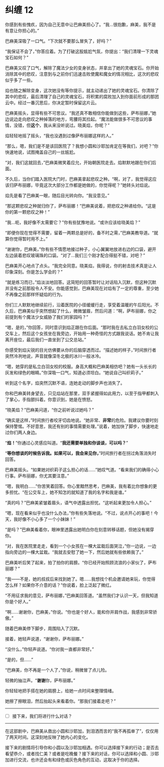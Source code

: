 # 纠缠 12

你感到有些愧疚，因为自己无意中让巴麻美担心了。“我...很抱歉，麻美，我不是有意让你担心的。”

巴麻美深吸了一口气。“下次就不要那么冒失了，好吗？”

“我保证不会了，”你答应着。为了打破这股尴尬气氛，你提出：“我们清理一下灵魂宝石如何？”

巴麻美又叹了口气，解除了魔法少女的变身状态，并拿出了她的灵魂宝石。你开始消除其中的悲叹，注意到与之前你们迅速击败使魔和魔女的情况相比，这次的悲叹似乎多了一些。

焰也随之解除变身，这次她没有等你提示，就主动递出了她的灵魂宝石。你清除了其中的悲叹，最后清理了自己的灵魂宝石，将积累的腐败加入到你面前形成的那团云中。经过一番沉思后，你决定暂时保留这片云。

巴麻美摇头，显得有些不可思议。“我还真不敢相信你能做到这些，萨布丽娜，”她边说边走向悲叹之种掉落的地方，弯腰将其捡起。“魔法能做很多不可思议的事情，没错，但**这个**，我从来没听说过。晓美焰，你呢？”

焰轻轻地摇了摇头，“我也没遇到过像萨布丽娜这样的人。”

“那么，嗯，我们是不是该回医院了？我想小圆和沙耶加肯定在等我们，对吧？”你快速地说，试图掩盖自己的一丝尴尬。

“对，我们这就回去，”巴麻美微笑着应允，开始朝医院走去。焰默默地跟在你们后面。

不久后，当你们踏入医院大门时，巴麻美拿起悲叹之种。“啊，对了，我觉得这应该归萨布丽娜，毕竟这次大部分工作都是她做的，你觉得呢？”她转头对焰说。

焰先是看了巴麻美一眼，随后目光转向你。“我没意见。”

“那这颗悲叹之种就归你了，萨布丽娜！”巴麻美说着，把悲叹之种递给你。“这是你的第一颗悲叹之种！”

“我...呃，我好像不太需要它？”你有些犹豫地说。“或许应该给晓美焰？”

“即便你现在觉得不需要，留着一两颗总是好的，备不时之需，”巴麻美教导道。“就算你觉得暂时用不上。”

“谢谢你，巴麻美，”你有些不情愿地接过种子，小心翼翼地放进右边的口袋，避开左边装着悲叹玻璃珠的口袋。“对了...我们三个刚才配合得挺不错，对吧？”

巴麻美开心地点了点头。“我完全同意。晓美焰，我得说，你的射击技术真是让人印象深刻。你是怎么学会的？”

“就是练习而已，”焰淡淡地回答。这简短的回答暂时让对话陷入沉默，但这种沉默并没有之前那般令人不安。你能感觉到，巴麻美现在对焰有了一定的尊重，至少她不再像之前那样怀疑焰的行为。

你们三人默默地继续前行，沿着医院的小径缓缓行走，享受着温暖的午后阳光。不久后，巴麻美似乎突然想起了什么，微微皱眉，然后问道：“啊，萨布丽娜，你之前提到有个魔法少女威胁了我们的家园吗？”

“嗯，是的，”你回答，同时意识到焰正跟在你后面。“那时我在去私立白羽女校的公交车上，然后这个女孩坐在我旁边，开始用一种奇怪的方式跟我说话。她不肯让我离开座位，最后我们一直坐到了公交总站。”

你感受到焰尖锐的目光仿佛要从你的后脑穿透而过。“描述她的样子，”时间旅行者突然冷冽地说，声音就像深冬北极的冰川一般冰冷。

“嗯，她穿的是私立白羽女校的校服。身高大概和巴麻美相仿吧？她有一头长长的灰发和绿色的眼睛。”你深吸一口气，知道必须坦白。“她说自己叫织莉子。”

听到这个名字，焰突然沉默不语，连她走动的脚步声也消失了。

你和巴麻美转身望去，只见焰站在那里，双手紧握得如此用力，以至于指甲都刺入了掌心，手指颤抖着。你意识到，她是在愤怒。

“晓美焰？”巴麻美问道，“你之前听说过她吗？”

“确实是这样，”时间旅行者咬牙切齿地说。“她非常、**非常**的危险。我建议你要时刻保持警惕。不好意思，我还有别的事情需要处理。”说着，她加快了脚步，快速地走过你们两人身边。

“**焰！**”你通过心灵感应叫道。“**我还需要单独和你谈谈，可以吗？**”

“**等你想谈的时候告诉我。如果可以，我会来见你，**”时间旅行者在拐过角落消失时回答。

巴麻美摇头。“如果她对织莉子这么担心的话……”她叹气道。“看来我们的确得小心行事。萨布丽娜，你尤其要注意。”

“嗯，我明白……”你苦笑着回答。你心里黯然思考，巴麻美，我有着比你想象的更多担忧。“在公交车上，她不知怎的就知道了我的名字和我是谁。”

“真的吗？”巴麻美紧皱着眉头，语气中透露出担忧。“这听起来更加令人担心。”

“嗯，现在看来似乎也没什么办法，”你有些失落地说。“不过，说点开心的事吧！今天，我好像不小心多了一个小妹妹！”

“是吗？”巴麻美看着你，眼神里透露出她明白你在刻意转移话题，但她没有揭穿你。

“对，我在医院里走走，看到一个小女孩在一棵大盆栽后面哭泣，”你一边说，一边指向旁边的一棵大盆栽。“我就去安慰了她一下，然后她就有些依赖我了。”

巴麻美听后笑了起来，拍了拍你的肩膀。“你已经开始照顾流浪的小家伙了，萨布丽娜？”

“我——不是，她的叔叔后来找到她了。嗯……我想找个机会邀请她来玩，你觉得怎么样？如果你不介意的话？”你说着，脸上泛起了微红。

“不用征求我的意见，萨布丽娜，”巴麻美回答道。“虽然我们才认识一天，但我知道你是个好人。”

“啊……谢谢你，巴麻美，”你说。“你也是个好人，能和你并肩作战，我感到非常骄傲。”

随着巴麻美停下脚步，周围陷入了沉默。

接着，她轻声说道，“谢谢你，萨布丽娜。”

“没什么，”你轻声说道。“你对我一直都非常好。”

“是的，但……”

“巴麻美，你不再是一个人了，”你说，稍微冒了点儿险。

轻微的抽泣声。“**谢谢**你，萨布丽娜。”

你轻轻地把手搭在她的肩膀上，给她一点时间来整理情绪。

她擦了擦眼泪，然后抬起头来看着你。“那我们接着走吧？”

---

- [ ] 接下来，我们将进行什么对话？

---

在这部剧中，巴麻美从救出小圆和沙耶加，到泪洒而言的“我不再孤单了”，仅仅用了两天时间。这深刻地反映了她内心的变化。

接下来的剧情将引导你和小圆以及沙耶加相遇。你可以选择接下来的行动；是否去看望恭介，或者找仁美？或者是吃晚餐？接下来的对话，你可以选择和小圆、沙耶加进行交流，也许还会有和绿色或灰色角色的互动，这取决于你的选择。